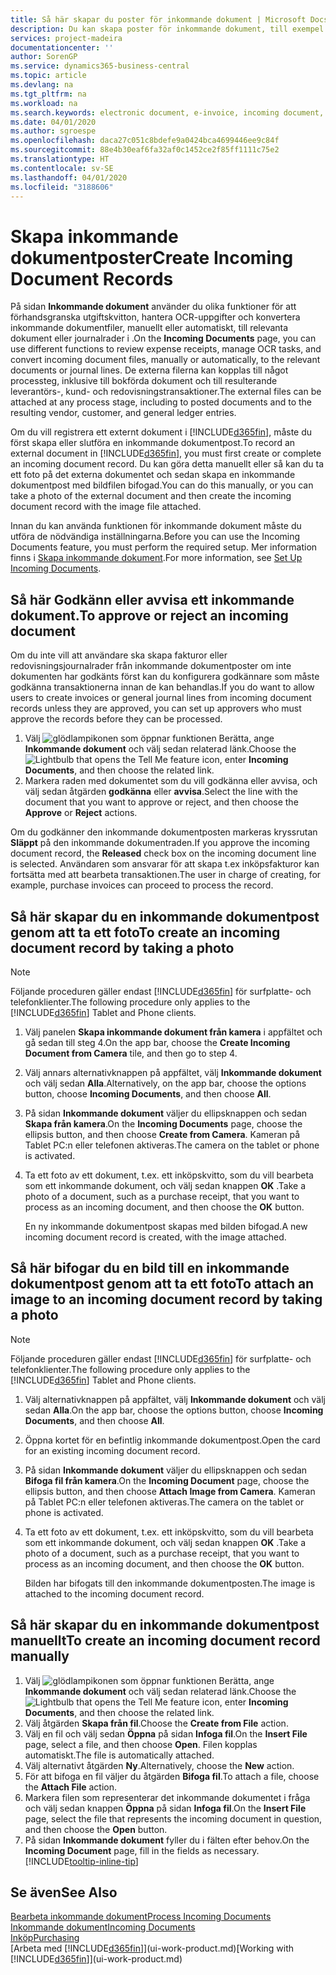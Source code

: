 ```yaml
---
title: Så här skapar du poster för inkommande dokument | Microsoft Docs
description: Du kan skapa poster för inkommande dokument, till exempel e-fakturor och hantera OCR uppgifter, e-handel och dokumentutbyte.
services: project-madeira
documentationcenter: ''
author: SorenGP
ms.service: dynamics365-business-central
ms.topic: article
ms.devlang: na
ms.tgt_pltfrm: na
ms.workload: na
ms.search.keywords: electronic document, e-invoice, incoming document, OCR, ecommerce, document exchange, import invoice
ms.date: 04/01/2020
ms.author: sgroespe
ms.openlocfilehash: daca27c051c8bdefe9a0424bca4699446ee9c84f
ms.sourcegitcommit: 88e4b30eaf6fa32af0c1452ce2f85ff1111c75e2
ms.translationtype: HT
ms.contentlocale: sv-SE
ms.lasthandoff: 04/01/2020
ms.locfileid: "3188606"
---
```

# <a name="create-incoming-document-records"></a><span data-ttu-id="376aa-103">Skapa inkommande dokumentposter</span><span class="sxs-lookup"><span data-stu-id="376aa-103">Create Incoming Document Records</span></span>
<span data-ttu-id="376aa-104">På sidan **Inkommande dokument** använder du olika funktioner för att förhandsgranska utgiftskvitton, hantera OCR-uppgifter och konvertera inkommande dokumentfiler, manuellt eller automatiskt, till relevanta dokument eller journalrader i .</span><span class="sxs-lookup"><span data-stu-id="376aa-104">On the **Incoming Documents** page, you can use different functions to review expense receipts, manage OCR tasks, and convert incoming document files, manually or automatically, to the relevant documents or journal lines.</span></span> <span data-ttu-id="376aa-105">De externa filerna kan kopplas till något processteg, inklusive till bokförda dokument och till resulterande leverantörs-, kund- och redovisningstransaktioner.</span><span class="sxs-lookup"><span data-stu-id="376aa-105">The external files can be attached at any process stage, including to posted documents and to the resulting vendor, customer, and general ledger entries.</span></span>

<span data-ttu-id="376aa-106">Om du vill registrera ett externt dokument i [!INCLUDE[d365fin](includes/d365fin_md.md)], måste du först skapa eller slutföra en inkommande dokumentpost.</span><span class="sxs-lookup"><span data-stu-id="376aa-106">To record an external document in [!INCLUDE[d365fin](includes/d365fin_md.md)], you must first create or complete an incoming document record.</span></span> <span data-ttu-id="376aa-107">Du kan göra detta manuellt eller så kan du ta ett foto på det externa dokumentet och sedan skapa en inkommande dokumentpost med bildfilen bifogad.</span><span class="sxs-lookup"><span data-stu-id="376aa-107">You can do this manually, or you can take a photo of the external document and then create the incoming document record with the image file attached.</span></span>

<span data-ttu-id="376aa-108">Innan du kan använda funktionen för inkommande dokument måste du utföra de nödvändiga inställningarna.</span><span class="sxs-lookup"><span data-stu-id="376aa-108">Before you can use the Incoming Documents feature, you must perform the required setup.</span></span> <span data-ttu-id="376aa-109">Mer information finns i [Skapa inkommande dokument](across-how-setup-income-documents.md).</span><span class="sxs-lookup"><span data-stu-id="376aa-109">For more information, see [Set Up Incoming Documents](across-how-setup-income-documents.md).</span></span>

## <a name="to-approve-or-reject-an-incoming-document"></a><span data-ttu-id="376aa-110">Så här Godkänn eller avvisa ett inkommande dokument.</span><span class="sxs-lookup"><span data-stu-id="376aa-110">To approve or reject an incoming document</span></span>
<span data-ttu-id="376aa-111">Om du inte vill att användare ska skapa fakturor eller redovisningsjournalrader från inkommande dokumentposter om inte dokumenten har godkänts först kan du konfigurera godkännare som måste godkänna transaktionerna innan de kan behandlas.</span><span class="sxs-lookup"><span data-stu-id="376aa-111">If you do want to allow users to create invoices or general journal lines from incoming document records unless they are approved, you can set up approvers who must approve the records before they can be processed.</span></span>

1. <span data-ttu-id="376aa-112">Välj ![glödlampikonen som öppnar funktionen Berätta](media/ui-search/search_small.png "Berätta vad du vill göra"), ange **Inkommande dokument** och välj sedan relaterad länk.</span><span class="sxs-lookup"><span data-stu-id="376aa-112">Choose the ![Lightbulb that opens the Tell Me feature](media/ui-search/search_small.png "Tell me what you want to do") icon, enter **Incoming Documents**, and then choose the related link.</span></span>
2. <span data-ttu-id="376aa-113">Markera raden med dokumentet som du vill godkänna eller avvisa, och välj sedan åtgärden **godkänna** eller **avvisa**.</span><span class="sxs-lookup"><span data-stu-id="376aa-113">Select the line with the document that you want to approve or reject, and then choose the **Approve** or **Reject** actions.</span></span>

<span data-ttu-id="376aa-114">Om du godkänner den inkommande dokumentposten markeras kryssrutan **Släppt** på den inkommande dokumentraden.</span><span class="sxs-lookup"><span data-stu-id="376aa-114">If you approve the incoming document record, the **Released** check box on the incoming document line is selected.</span></span> <span data-ttu-id="376aa-115">Användaren som ansvarar för att skapa t.ex inköpsfakturor kan fortsätta med att bearbeta transaktionen.</span><span class="sxs-lookup"><span data-stu-id="376aa-115">The user in charge of creating, for example, purchase invoices can proceed to process the record.</span></span>

## <a name="to-create-an-incoming-document-record-by-taking-a-photo"></a><span data-ttu-id="376aa-116">Så här skapar du en inkommande dokumentpost genom att ta ett foto</span><span class="sxs-lookup"><span data-stu-id="376aa-116">To create an incoming document record by taking a photo</span></span>
> [!NOTE]  
>   <span data-ttu-id="376aa-117">Följande proceduren gäller endast [!INCLUDE[d365fin](includes/d365fin_md.md)] för surfplatte- och telefonklienter.</span><span class="sxs-lookup"><span data-stu-id="376aa-117">The following procedure only applies to the [!INCLUDE[d365fin](includes/d365fin_md.md)] Tablet and Phone clients.</span></span>

1. <span data-ttu-id="376aa-118">Välj panelen **Skapa inkommande dokument från kamera** i appfältet och gå sedan till steg 4.</span><span class="sxs-lookup"><span data-stu-id="376aa-118">On the app bar, choose the **Create Incoming Document from Camera** tile, and then go to step 4.</span></span>
2. <span data-ttu-id="376aa-119">Välj annars alternativknappen på appfältet, välj **Inkommande dokument** och välj sedan **Alla**.</span><span class="sxs-lookup"><span data-stu-id="376aa-119">Alternatively, on the app bar, choose the options button, choose **Incoming Documents**, and then choose **All**.</span></span>
3. <span data-ttu-id="376aa-120">På sidan **Inkommande dokument** väljer du ellipsknappen och sedan **Skapa från kamera**.</span><span class="sxs-lookup"><span data-stu-id="376aa-120">On the **Incoming Documents** page, choose the ellipsis button, and then choose **Create from Camera**.</span></span> <span data-ttu-id="376aa-121">Kameran på Tablet PC:n eller telefonen aktiveras.</span><span class="sxs-lookup"><span data-stu-id="376aa-121">The camera on the tablet or phone is activated.</span></span>
4. <span data-ttu-id="376aa-122">Ta ett foto av ett dokument, t.ex. ett inköpskvitto, som du vill bearbeta som ett inkommande dokument, och välj sedan knappen **OK** .</span><span class="sxs-lookup"><span data-stu-id="376aa-122">Take a photo of a document, such as a purchase receipt, that you want to process as an incoming document, and then choose the **OK** button.</span></span>

    <span data-ttu-id="376aa-123">En ny inkommande dokumentpost skapas med bilden bifogad.</span><span class="sxs-lookup"><span data-stu-id="376aa-123">A new incoming document record is created, with the image attached.</span></span>

## <a name="to-attach-an-image-to-an-incoming-document-record-by-taking-a-photo"></a><span data-ttu-id="376aa-124">Så här bifogar du en bild till en inkommande dokumentpost genom att ta ett foto</span><span class="sxs-lookup"><span data-stu-id="376aa-124">To attach an image to an incoming document record by taking a photo</span></span>
> [!NOTE]  
>   <span data-ttu-id="376aa-125">Följande proceduren gäller endast [!INCLUDE[d365fin](includes/d365fin_md.md)] för surfplatte- och telefonklienter.</span><span class="sxs-lookup"><span data-stu-id="376aa-125">The following procedure only applies to the [!INCLUDE[d365fin](includes/d365fin_md.md)] Tablet and Phone clients.</span></span>

1. <span data-ttu-id="376aa-126">Välj alternativknappen på appfältet, välj **Inkommande dokument** och välj sedan **Alla**.</span><span class="sxs-lookup"><span data-stu-id="376aa-126">On the app bar, choose the options button, choose **Incoming Documents**, and then choose **All**.</span></span>
2. <span data-ttu-id="376aa-127">Öppna kortet för en befintlig inkommande dokumentpost.</span><span class="sxs-lookup"><span data-stu-id="376aa-127">Open the card for an existing incoming document record.</span></span>
3. <span data-ttu-id="376aa-128">På sidan **Inkommande dokument** väljer du ellipsknappen och sedan **Bifoga fil från kamera**.</span><span class="sxs-lookup"><span data-stu-id="376aa-128">On the **Incoming Document** page, choose the ellipsis button, and then choose **Attach Image from Camera**.</span></span> <span data-ttu-id="376aa-129">Kameran på Tablet PC:n eller telefonen aktiveras.</span><span class="sxs-lookup"><span data-stu-id="376aa-129">The camera on the tablet or phone is activated.</span></span>
4. <span data-ttu-id="376aa-130">Ta ett foto av ett dokument, t.ex. ett inköpskvitto, som du vill bearbeta som ett inkommande dokument, och välj sedan knappen **OK** .</span><span class="sxs-lookup"><span data-stu-id="376aa-130">Take a photo of a document, such as a purchase receipt, that you want to process as an incoming document, and then choose the **OK** button.</span></span>

    <span data-ttu-id="376aa-131">Bilden har bifogats till den inkommande dokumentposten.</span><span class="sxs-lookup"><span data-stu-id="376aa-131">The image is attached to the incoming document record.</span></span>

## <a name="to-create-an-incoming-document-record-manually"></a><span data-ttu-id="376aa-132">Så här skapar du en inkommande dokumentpost manuellt</span><span class="sxs-lookup"><span data-stu-id="376aa-132">To create an incoming document record manually</span></span>
1. <span data-ttu-id="376aa-133">Välj ![glödlampikonen som öppnar funktionen Berätta](media/ui-search/search_small.png "Berätta vad du vill göra"), ange **Inkommande dokument** och välj sedan relaterad länk.</span><span class="sxs-lookup"><span data-stu-id="376aa-133">Choose the ![Lightbulb that opens the Tell Me feature](media/ui-search/search_small.png "Tell me what you want to do") icon, enter **Incoming Documents**, and then choose the related link.</span></span>
2. <span data-ttu-id="376aa-134">Välj åtgärden **Skapa från fil**.</span><span class="sxs-lookup"><span data-stu-id="376aa-134">Choose the **Create from File** action.</span></span>  
3. <span data-ttu-id="376aa-135">Välj en fil och välj sedan **Öppna** på sidan **Infoga fil**.</span><span class="sxs-lookup"><span data-stu-id="376aa-135">On the **Insert File** page, select a file, and then choose **Open**.</span></span> <span data-ttu-id="376aa-136">Filen kopplas automatiskt.</span><span class="sxs-lookup"><span data-stu-id="376aa-136">The file is automatically attached.</span></span>
4. <span data-ttu-id="376aa-137">Välj alternativt åtgärden **Ny**.</span><span class="sxs-lookup"><span data-stu-id="376aa-137">Alternatively, choose the **New** action.</span></span>
5. <span data-ttu-id="376aa-138">För att bifoga en fil väljer du åtgärden **Bifoga fil**.</span><span class="sxs-lookup"><span data-stu-id="376aa-138">To attach a file, choose the **Attach File** action.</span></span>
6. <span data-ttu-id="376aa-139">Markera filen som representerar det inkommande dokumentet i fråga och välj sedan knappen **Öppna** på sidan **Infoga fil**.</span><span class="sxs-lookup"><span data-stu-id="376aa-139">On the **Insert File** page, select the file that represents the incoming document in question, and then choose the **Open** button.</span></span>
7. <span data-ttu-id="376aa-140">På sidan **Inkommande dokument** fyller du i fälten efter behov.</span><span class="sxs-lookup"><span data-stu-id="376aa-140">On the **Incoming Document** page, fill in the fields as necessary.</span></span> [!INCLUDE[tooltip-inline-tip](includes/tooltip-inline-tip_md.md)]

## <a name="see-also"></a><span data-ttu-id="376aa-141">Se även</span><span class="sxs-lookup"><span data-stu-id="376aa-141">See Also</span></span>
[<span data-ttu-id="376aa-142">Bearbeta inkommande dokument</span><span class="sxs-lookup"><span data-stu-id="376aa-142">Process Incoming Documents</span></span>](across-process-income-documents.md)  
[<span data-ttu-id="376aa-143">Inkommande dokument</span><span class="sxs-lookup"><span data-stu-id="376aa-143">Incoming Documents</span></span>](across-income-documents.md)  
[<span data-ttu-id="376aa-144">Inköp</span><span class="sxs-lookup"><span data-stu-id="376aa-144">Purchasing</span></span>](purchasing-manage-purchasing.md)  
<span data-ttu-id="376aa-145">[Arbeta med [!INCLUDE[d365fin](includes/d365fin_md.md)]](ui-work-product.md)</span><span class="sxs-lookup"><span data-stu-id="376aa-145">[Working with [!INCLUDE[d365fin](includes/d365fin_md.md)]](ui-work-product.md)</span></span>
